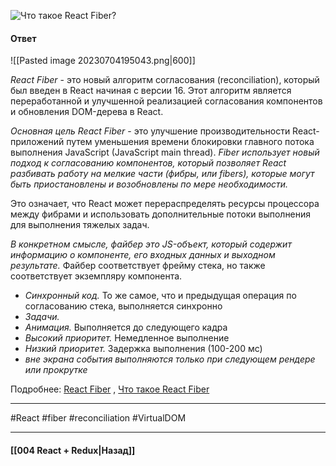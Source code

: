 ![Что такое React Fiber?](https://youtu.be/RpcB5jnJvcI?t=689)

#### Ответ

![[Pasted image 20230704195043.png|600]]

*React Fiber* - это новый алгоритм согласования (reconciliation), который был введен в React начиная с версии 16. Этот алгоритм является переработанной и улучшенной реализацией согласования компонентов и обновления DOM-дерева в React.

*Основная цель React Fiber* - это улучшение производительности React-приложений путем уменьшения времени блокировки главного потока выполнения JavaScript (JavaScript main thread). *Fiber использует новый подход к согласованию компонентов, который позволяет React разбивать работу на мелкие части (фибры, или fibers), которые могут быть приостановлены и возобновлены по мере необходимости.*

Это означает, что React может перераспределять ресурсы процессора между фибрами и использовать дополнительные потоки выполнения для выполнения тяжелых задач. 

*В конкретном смысле, файбер это JS-объект, который содержит информацию о компоненте, его входных данных и выходном результате.* Файбер соответствует фрейму стека, но также соответствует экземпляру компонента. 

- *Синхронный код.* То же самое, что и предыдущая операция по согласованию стека, выполняется синхронно
- *Задачи.*
- *Анимация.* Выполняется до следующего кадра
- *Высокий приоритет.* Немедленное выполнение
- *Низкий приоритет.* Задержка выполнения (100-200 мс)
- *вне экрана события выполняются только при следующем рендере или прокрутке*

Подробнее: [React Fiber](https://habr.com/ru/articles/444276/) , [Что такое React Fiber](https://dev.to/jennypollard/chto-takoie-react-fiber-react-fiber-architecture-2cho)

____
#React #fiber #reconciliation #VirtualDOM 

____

#### [[004 React + Redux|Назад]]